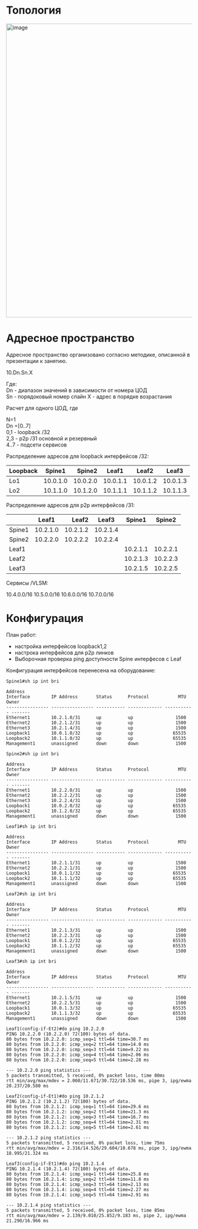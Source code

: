 # **Топология**
<img width="1655" height="793" alt="image" src="https://github.com/user-attachments/assets/09f514ea-4070-4568-a1b6-adca6353c2d1" />

# **Адресное пространство**

Адресное пространство организовано согласно методике, описанной в презентации к занятию.

10.Dn.Sn.X

Где:\
Dn - диапазон значений в зависимости от номера ЦОД\
Sn - порядоковый номер спайн
X - адрес в порядке возрастания

Расчет для одного ЦОД, где

N=1\
Dn =[0..7]\
0,1 - loopback /32\
2,3 - p2p /31 основной и резервный\
4..7 - подсети сервисов

Распределение адресов для loopback интерфейсов /32:

| Loopback         | Spine1   | Spine2   | Leaf1    |Leaf2     |Leaf3     |
| ---------------- |:--------:| --------:|----------|----------|----------|    
| Lo1              | 10.0.1.0 | 10.0.2.0 | 10.0.1.1 | 10.0.1.2 | 10.0.1.3 |
| Lo2              | 10.1.1.0 | 10.1.2.0 | 10.1.1.1 | 10.1.1.2 | 10.1.1.3 |

Распределение адресов для p2p интерфейсов /31:

|                  | Leaf1   |Leaf2    |Leaf3    |Spine1   |Spine2   |
| ---------------- |:-------:| -------:|---------|---------|---------|    
| Spine1           | 10.2.1.0| 10.2.1.2| 10.2.1.4|         |         |
| Spine2           | 10.2.2.0| 10.2.2.2| 10.2.2.4|         |         |
| Leaf1            |         |         |         |10.2.1.1 |10.2.2.1 |
| Leaf2            |         |         |         |10.2.1.3 |10.2.2.3 |
| Leaf3            |         |         |         |10.2.1.5 |10.2.2.5 |

Сервисы /VLSM:

10.4.0.0/16
10.5.0.0/16
10.6.0.0/16
10.7.0.0/16

# **Конфигурация**
План работ:
- настройка интерфейсов loopback1,2
- настрока интерфейсов для p2p линков
- Выборочная проверка ping доступности Spine интерфесов с Leaf

Конфигурация интерфейсов перенесена на оборудование:

```
Spine1#sh ip int bri
                                                                        Address
Interface        IP Address       Status      Protocol           MTU    Owner
---------------- ---------------- ----------- ------------- ----------- -------
Ethernet1        10.2.1.0/31      up          up                1500
Ethernet2        10.2.1.2/31      up          up                1500
Ethernet3        10.2.1.4/31      up          up                1500
Loopback1        10.0.1.0/32      up          up               65535
Loopback2        10.1.1.0/32      up          up               65535
Management1      unassigned       down        down              1500

Spine2#sh ip int bri
                                                                        Address
Interface        IP Address       Status      Protocol           MTU    Owner
---------------- ---------------- ----------- ------------- ----------- -------
Ethernet1        10.2.2.0/31      up          up                1500
Ethernet2        10.2.2.2/31      up          up                1500
Ethernet3        10.2.2.4/31      up          up                1500
Loopback1        10.0.2.0/32      up          up               65535
Loopback2        10.1.2.0/32      up          up               65535
Management1      unassigned       down        down              1500

Leaf1#sh ip int bri
                                                                        Address
Interface        IP Address       Status      Protocol           MTU    Owner
---------------- ---------------- ----------- ------------- ----------- -------
Ethernet1        10.2.1.1/31      up          up                1500
Ethernet2        10.2.2.1/31      up          up                1500
Loopback1        10.0.1.1/32      up          up               65535
Loopback2        10.1.1.1/32      up          up               65535
Management1      unassigned       down        down              1500

Leaf2#sh ip int bri
                                                                        Address
Interface        IP Address       Status      Protocol           MTU    Owner
---------------- ---------------- ----------- ------------- ----------- -------
Ethernet1        10.2.1.3/31      up          up                1500
Ethernet2        10.2.2.3/31      up          up                1500
Loopback1        10.0.1.2/32      up          up               65535
Loopback2        10.1.1.2/32      up          up               65535
Management1      unassigned       down        down              1500

Leaf3#sh ip int bri
                                                                        Address
Interface        IP Address       Status      Protocol           MTU    Owner
---------------- ---------------- ----------- ------------- ----------- -------
Ethernet1        10.2.1.5/31      up          up                1500
Ethernet2        10.2.2.5/31      up          up                1500
Loopback1        10.0.1.3/32      up          up               65535
Loopback2        10.1.1.3/32      up          up               65535
Management1      unassigned       down        down              1500

Leaf1(config-if-Et2)#do ping 10.2.2.0
PING 10.2.2.0 (10.2.2.0) 72(100) bytes of data.
80 bytes from 10.2.2.0: icmp_seq=1 ttl=64 time=30.7 ms
80 bytes from 10.2.2.0: icmp_seq=2 ttl=64 time=14.0 ms
80 bytes from 10.2.2.0: icmp_seq=3 ttl=64 time=9.22 ms
80 bytes from 10.2.2.0: icmp_seq=4 ttl=64 time=2.06 ms
80 bytes from 10.2.2.0: icmp_seq=5 ttl=64 time=2.28 ms

--- 10.2.2.0 ping statistics ---
5 packets transmitted, 5 received, 0% packet loss, time 80ms
rtt min/avg/max/mdev = 2.060/11.671/30.722/10.536 ms, pipe 3, ipg/ewma 20.237/20.580 ms

Leaf2(config-if-Et1)#do ping 10.2.1.2
PING 10.2.1.2 (10.2.1.2) 72(100) bytes of data.
80 bytes from 10.2.1.2: icmp_seq=1 ttl=64 time=29.6 ms
80 bytes from 10.2.1.2: icmp_seq=2 ttl=64 time=21.3 ms
80 bytes from 10.2.1.2: icmp_seq=3 ttl=64 time=16.7 ms
80 bytes from 10.2.1.2: icmp_seq=4 ttl=64 time=2.31 ms
80 bytes from 10.2.1.2: icmp_seq=5 ttl=64 time=2.61 ms

--- 10.2.1.2 ping statistics ---
5 packets transmitted, 5 received, 0% packet loss, time 75ms
rtt min/avg/max/mdev = 2.316/14.526/29.604/10.678 ms, pipe 3, ipg/ewma 18.995/21.324 ms

Leaf3(config-if-Et1)#do ping 10.2.1.4
PING 10.2.1.4 (10.2.1.4) 72(100) bytes of data.
80 bytes from 10.2.1.4: icmp_seq=1 ttl=64 time=25.8 ms
80 bytes from 10.2.1.4: icmp_seq=2 ttl=64 time=11.8 ms
80 bytes from 10.2.1.4: icmp_seq=3 ttl=64 time=2.13 ms
80 bytes from 10.2.1.4: icmp_seq=4 ttl=64 time=2.27 ms
80 bytes from 10.2.1.4: icmp_seq=5 ttl=64 time=2.91 ms

--- 10.2.1.4 ping statistics ---
5 packets transmitted, 5 received, 0% packet loss, time 85ms
rtt min/avg/max/mdev = 2.139/9.010/25.852/9.183 ms, pipe 2, ipg/ewma 21.290/16.966 ms
```
